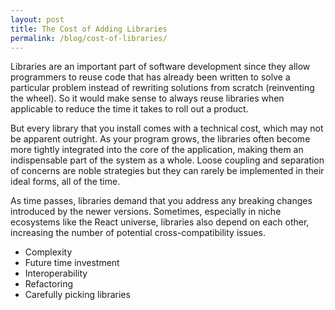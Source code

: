 ```yaml
---
layout: post
title: The Cost of Adding Libraries
permalink: /blog/cost-of-libraries/
---
```


Libraries are an important part of software development since they allow programmers to reuse code that has already been written to solve a particular problem instead of rewriting solutions from scratch (reinventing the wheel). So it would make sense to always reuse libraries when applicable to reduce the time it takes to roll out a product.

But every library that you install comes with a technical cost, which may not be apparent outright. As your program grows, the libraries often become more tightly integrated into the core of the application, making them an indispensable part of the system as a whole. Loose coupling and separation of concerns are noble strategies but they can rarely be implemented in their ideal forms, all of the time.

As time passes, libraries demand that you address any breaking changes introduced by the newer versions. Sometimes, especially in niche ecosystems like the React universe, libraries also depend on each other, increasing the number of potential cross-compatibility issues.

- Complexity
- Future time investment
- Interoperability
- Refactoring
- Carefully picking libraries

